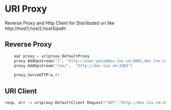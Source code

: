 # URI Proxy

Reverse Proxy and Http Client for Distributed uri like http://host1,host2,host3/path

## Reverse Proxy
```go
    var proxy = urlproxy.DefaultProxy
	proxy.AddUpstream("/", "http://user:pass@dev.lnx.cm:2001,dev.lnx.cm:2002")
	proxy.AddUpstream("/no/",  "http://dev.lnx.cm:2003")
	
	proxy.ServeHTTP(w,r)

```


## URI Client

```go
resp, err := uriproxy.DefaultClient.Request("GET","http://dev.lnx.cm:2001,dev.lnx.cm:12002,dev.lnx.cm:12003/you,dev.lnx.cm:2003/your/url", nil, nil )
```